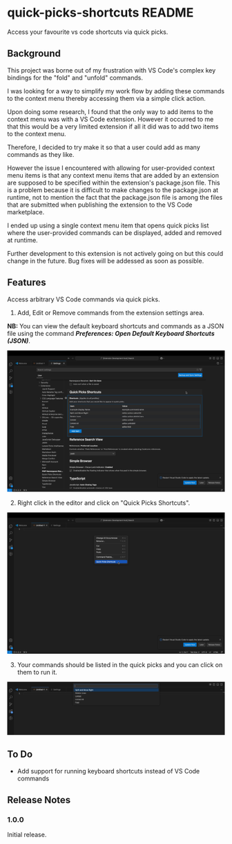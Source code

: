 # quick-picks-shortcuts README

Access your favourite vs code shortcuts via quick picks.


## Background

This project was borne out of my frustration with VS Code's complex key bindings for the "fold" and "unfold" commands.

I was looking for a way to simplify my work flow by adding these commands to the context menu thereby accessing them via a simple click action.

Upon doing some research, I found that the only way to add items to the context menu was with a VS Code extension. However it occurred to me that this would be a very limited extension if all it did was to add two items to the context menu.

Therefore, I decided to try make it so that a user could add as many commands as they like.

However the issue I encountered with allowing for user-provided context menu items is that any context menu items that are added by an extension are supposed to be specified within the extension's package.json file. This is a problem because it is difficult to make changes to the package.json at runtime, not to mention the fact that the package.json file is among the files that are submitted when publishing the extension to the VS Code marketplace.

I ended up using a single context menu item that opens quick picks list where the user-provided commands can be displayed, added and removed at runtime.

Further development to this extension is not actively going on but this could change in the future.
Bug fixes will be addessed as soon as possible.


## Features

Access arbitrary VS Code commands via quick picks.

1. Add, Edit or Remove commands from the extension settings area.

**NB:** You can view the default keyboard shortcuts and commands as a JSON file using the command ***Preferences: Open Default Keyboard Shortcuts (JSON)***.

![Add, Edit or Remove commands from the extension settings area](readme_images/1.jpg)

2. Right click in the editor and click on "Quick Picks Shortcuts".

![Right click in the editor and click on "Quick Picks Shortcuts"](readme_images/2.jpg)

3. Your commands should be listed in the quick picks and you can click on them to run it.

![Your commands should be listed in the quick picks and you can click on them to run it](readme_images/3.jpg)


## To Do
* Add support for running keyboard shortcuts instead of VS Code commands


## Release Notes

### 1.0.0

Initial release.
